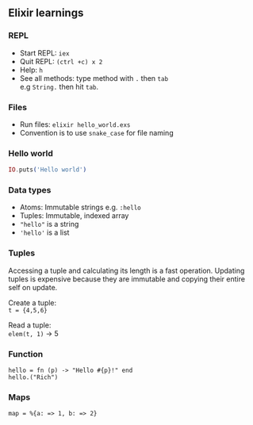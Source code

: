 ## Elixir learnings

### REPL

- Start REPL: `iex`
- Quit REPL: `(ctrl +c) x 2`
- Help: `h`
- See all methods: type method with `.` then `tab`  
  e.g `String.` then hit `tab`.

### Files
- Run files: `elixir hello_world.exs`
- Convention is to use `snake_case` for file naming

### Hello world

```elixir
IO.puts('Hello world')
```

### Data types

- Atoms: Immutable strings e.g. `:hello`
- Tuples: Immutable, indexed array
- `"hello"` is a string
- `'hello'` is a list

### Tuples

Accessing a tuple and calculating its length is a fast operation. Updating tuples is expensive because they are immutable and copying their entire self on update.

Create a tuple:  
`t = {4,5,6}`

Read a tuple:  
`elem(t, 1)` -> 5

### Function

```
hello = fn (p) -> "Hello #{p}!" end
hello.("Rich")
```

### Maps
```
map = %{a: => 1, b: => 2}
```
